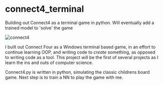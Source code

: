 # connect4_terminal
Building out Connect4 as a terminal game in python. Will eventually add a trained model to 'solve' the game

![connect4](https://github.com/cAE-Leb/connect4_terminal/assets/71284740/7e387f49-8e02-45b4-a142-241ec7311bad)

I built out Connect Four as a Windows terminal based game, in an effort to continue learning OOP, and writing code to _create_ something, as opposed to writing code as a tool. This project will be the first of several projects as I learn the ins and outs of computer science. 

Connect4.py is written in python, simulating the classic childrens board game. Next step is to train a NN to play the game with me.
